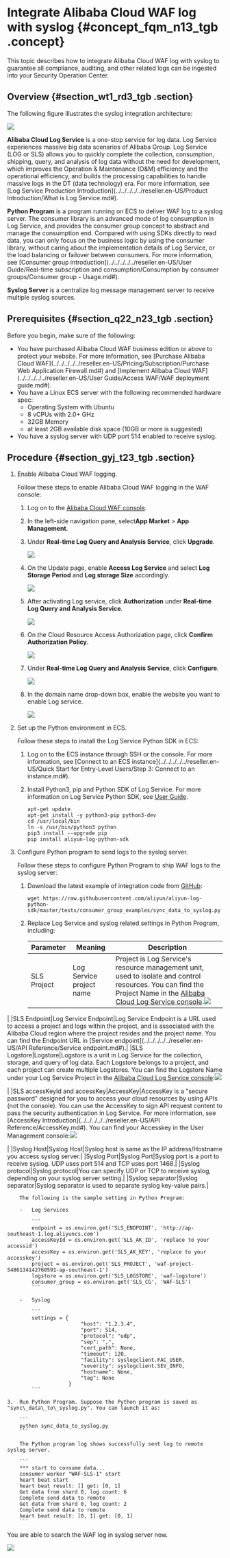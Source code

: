 # Integrate Alibaba Cloud WAF log with syslog {#concept_fqm_n13_tgb .concept}

This topic describes how to integrate Alibaba Cloud WAF log with syslog to guarantee all compliance, auditing, and other related logs can be ingested into your Security Operation Center.

## Overview {#section_wt1_rd3_tgb .section}

The following figure illustrates the syslog integration architecture:

![](http://static-aliyun-doc.oss-cn-hangzhou.aliyuncs.com/assets/img/123589/155010981638718_en-US.png)

**Alibaba Cloud Log Service** is a one-stop service for log data. Log Service experiences massive big data scenarios of Alibaba Group. Log Service \(LOG or SLS\) allows you to quickly complete the collection, consumption, shipping, query, and analysis of log data without the need for development, which improves the Operation & Maintenance \(O&M\) efficiency and the operational efficiency, and builds the processing capabilities to handle massive logs in the DT \(data technology\) era. For more information, see [Log Service Production Introduction](../../../../../reseller.en-US/Product Introduction/What is Log Service.md#).

**Python Program** is a program running on ECS to deliver WAF log to a syslog server. The consumer library is an advanced mode of log consumption in Log Service, and provides the consumer group concept to abstract and manage the consumption end. Compared with using SDKs directly to read data, you can only focus on the business logic by using the consumer library, without caring about the implementation details of Log Service, or the load balancing or failover between consumers. For more information, see [Consumer group introduction](../../../../../reseller.en-US/User Guide/Real-time subscription and consumption/Consumption by consumer groups/Consumer group - Usage.md#).

**Syslog Server** is a centralize log message management server to receive multiple syslog sources.

## Prerequisites {#section_q22_n23_tgb .section}

Before you begin, make sure of the following:

-   You have purchased Alibaba Cloud WAF business edition or above to protect your website. For more information, see [Purchase Alibaba Cloud WAF](../../../../../reseller.en-US/Pricing/Subscription/Purchase Web Application Firewall.md#) and [Implement Alibaba Cloud WAF](../../../../../reseller.en-US/User Guide/Access WAF/WAF deployment guide.md#).
-   You have a Linux ECS server with the following recommended hardware spec:
    -   Operating System with Ubuntu
    -   8 vCPUs with 2.0+ GHz
    -   32GB Memory
    -   at least 2GB available disk space \(10GB or more is suggested\)
-   You have a syslog server with UDP port 514 enabled to receive syslog.

## Procedure {#section_gyj_t23_tgb .section}

1.  Enable Alibaba Cloud WAF logging.

    Follow these steps to enable Alibaba Cloud WAF logging in the WAF console:

    1.  Log on to the [Alibaba Cloud WAF console](https://partners-intl.console.aliyun.com/#/waf).
    2.  In the left-side navigation pane, select**App Market** \> **App Management**.
    3.  Under **Real-time Log Query and Analysis Service**, click **Upgrade**.

        ![](http://static-aliyun-doc.oss-cn-hangzhou.aliyuncs.com/assets/img/123589/155010981638719_en-US.png)

    4.  On the Update page, enable **Access Log Service** and select **Log Storage Period** and **Log storage Size** accordingly.

        ![](http://static-aliyun-doc.oss-cn-hangzhou.aliyuncs.com/assets/img/123589/155010981738720_en-US.png)

    5.  After activating Log service, click **Authorization** under **Real-time Log Query and Analysis Service**.

        ![](http://static-aliyun-doc.oss-cn-hangzhou.aliyuncs.com/assets/img/123589/155010981738721_en-US.png)

    6.  On the Cloud Resource Access Authorization page, click **Confirm Authorization Policy**.

        ![](http://static-aliyun-doc.oss-cn-hangzhou.aliyuncs.com/assets/img/123589/155010981738723_en-US.png)

    7.  Under **Real-time Log Query and Analysis Service**, click **Configure**.

        ![](http://static-aliyun-doc.oss-cn-hangzhou.aliyuncs.com/assets/img/123589/155010981738724_en-US.png)

    8.  In the domain name drop-down box, enable the website you want to enable Log service.

        ![](http://static-aliyun-doc.oss-cn-hangzhou.aliyuncs.com/assets/img/123589/155010981738725_en-US.png)

2.  Set up the Python environment in ECS.

    Follow these steps to install the Log Service Python SDK in ECS:

    1.  Log on to the ECS instance through SSH or the console. For more information, see [Connect to an ECS instance](../../../../../reseller.en-US/Quick Start for Entry-Level Users/Step 3: Connect to an instance.md#).
    2.  Install Python3, pip and Python SDK of Log Service. For more information on Log Service Python SDK, see [User Guide](https://aliyun-log-python-sdk.readthedocs.io/README.html).

        ```
        apt-get update
        apt-get install -y python3-pip python3-dev
        cd /usr/local/bin
        ln -s /usr/bin/python3 python
        pip3 install --upgrade pip
        pip install aliyun-log-python-sdk
        ```

3.  Configure Python program to send logs to the syslog server.

    Follow these steps to configure Python Program to ship WAF logs to the syslog server:

    1.  Download the latest example of integration code from [GitHub](https://github.com/aliyun/aliyun-log-python-sdk/blob/master/tests/consumer_group_examples/sync_data_to_syslog.py):

        ```
        wget https://raw.githubusercontent.com/aliyun/aliyun-log-python-sdk/master/tests/consumer_group_examples/sync_data_to_syslog.py
        ```

    2.  Replace Log Service and syslog related settings in Python Program, including:

        |Parameter|Meaning|Description|
        |---------|-------|-----------|
        |SLS Project|Log Service project name|Project is Log Service's resource management unit, used to isolate and control resources. You can find the Project Name in the [Alibaba Cloud Log Service console](https://partners-intl.console.aliyun.com/#/sls).![](http://static-aliyun-doc.oss-cn-hangzhou.aliyuncs.com/assets/img/123589/155010981738727_en-US.png)

|
        |SLS Endpoint|Log Service Endpoint|Log Service Endpoint is a URL used to access a project and logs within the project, and is associated with the Alibaba Cloud region where the project resides and the project name. You can find the Endpoint URL in [Service endpoint](../../../../../reseller.en-US/API Reference/Service endpoint.md#).|
        |SLS Logstore|Logstore|Logstore is a unit in Log Service for the collection, storage, and query of log data. Each Logstore belongs to a project, and each project can create multiple Logstores. You can find the Logstore Name under your Log Service Project in the [Alibaba Cloud Log Service console](https://partners-intl.console.aliyun.com/#/sls):![](http://static-aliyun-doc.oss-cn-hangzhou.aliyuncs.com/assets/img/123589/155010981738728_en-US.png)

|
        |SLS accessKeyId and accessKey|AccessKey|AccessKey is a "secure password" designed for you to access your cloud resources by using APIs \(not the console\). You can use the AccessKey to sign API request content to pass the security authentication in Log Service. For more information, see [AccessKey Introduction](../../../../../reseller.en-US/API Reference/AccessKey.md#). You can find your Accesskey in the User Management console:![](http://static-aliyun-doc.oss-cn-hangzhou.aliyuncs.com/assets/img/123589/155010981738729_en-US.png)

|
        |Syslog Host|Syslog Host|Syslog host is same as the IP address/Hostname you access syslog server.|
        |Syslog Port|Syslog Port|Syslog port is a port to receive syslog. UDP uses port 514 and TCP uses port 1468.|
        |Syslog protocol|Syslog protocol|You can specify UDP or TCP to receive syslog, depending on your syslog server setting.|
        |Syslog separator|Syslog separator|Syslog separator is used to separate syslog key-value pairs.|

        The following is the sample setting in Python Program:

        -   Log Services

            ```
            endpoint = os.environ.get('SLS_ENDPOINT', 'http://ap-southeast-1.log.aliyuncs.com')
            accessKeyId = os.environ.get('SLS_AK_ID', 'replace to your accessid')
            accessKey = os.environ.get('SLS_AK_KEY', 'replace to your accesskey')
            project = os.environ.get('SLS_PROJECT', 'waf-project-5486134142760591-ap-southeast-1')
            logstore = os.environ.get('SLS_LOGSTORE', 'waf-logstore')
            consumer_group = os.environ.get('SLS_CG', 'WAF-SLS')
            ```

        -   Syslog

            ```
            settings = {
                            "host": "1.2.3.4",
                            "port": 514,       
                            "protocol": "udp", 
                            "sep": ",",       
                            "cert_path": None, 
                            "timeout": 120,    
                            "facility": syslogclient.FAC_USER,  
                            "severity": syslogclient.SEV_INFO,  
                            "hostname": None,  
                            "tag": None        
                        }
            ```

    3.  Run Python Program. Suppose the Python program is saved as "sync\_data\_to\_syslog.py". You can launch it as:

        ```
        python sync_data_to_syslog.py
        ```

        The Python program log shows successfully sent log to remote syslog server.

        ```
        *** start to consume data...
        consumer worker "WAF-SLS-1" start 
        heart beat start
        heart beat result: [] get: [0, 1]
        Get data from shard 0, log count: 6
        Complete send data to remote
        Get data from shard 0, log count: 2
        Complete send data to remote
        heart beat result: [0, 1] get: [0, 1]
        ```


You are able to search the WAF log in syslog server now.

![](http://static-aliyun-doc.oss-cn-hangzhou.aliyuncs.com/assets/img/123589/155010981738730_en-US.png)

